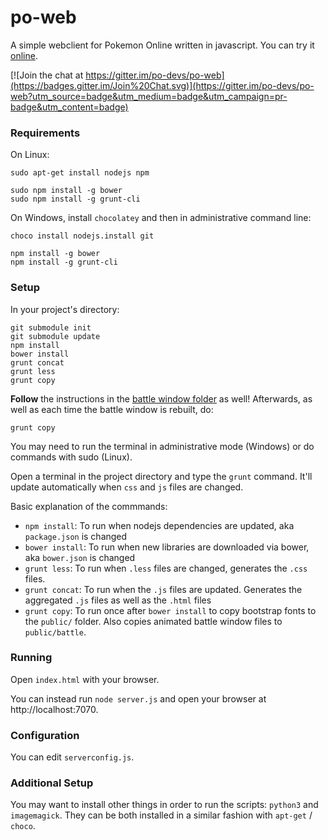 # po-web

A simple webclient for Pokemon Online written in javascript. You can try it [online](http://web.pokemon-online.eu).

[![Join the chat at https://gitter.im/po-devs/po-web](https://badges.gitter.im/Join%20Chat.svg)](https://gitter.im/po-devs/po-web?utm_source=badge&utm_medium=badge&utm_campaign=pr-badge&utm_content=badge)

### Requirements

On Linux:

```
sudo apt-get install nodejs npm

sudo npm install -g bower
sudo npm install -g grunt-cli
```

On Windows, install `chocolatey` and then in administrative command line:
```
choco install nodejs.install git

npm install -g bower
npm install -g grunt-cli
```

### Setup

In your project's directory:

```
git submodule init
git submodule update
npm install
bower install
grunt concat
grunt less
grunt copy
```

**Follow** the instructions in the [battle window folder](https://github.com/po-devs/po-battle-window) as well! Afterwards, as well as each time the battle window is rebuilt, do:

```
grunt copy
```

You may need to run the terminal in administrative mode (Windows) or do commands with sudo (Linux).

Open a terminal in the project directory and type the `grunt` command. It'll update automatically when `css` and `js` files are changed.

Basic explanation of the commmands:

* `npm install`: To run when nodejs dependencies are updated, aka `package.json` is changed
* `bower install`: To run when new libraries are downloaded via bower, aka `bower.json` is changed
* `grunt less`: To run when `.less` files are changed, generates the `.css` files.
* `grunt concat`: To run when the `.js` files are updated. Generates the aggregated `.js` files as well as the `.html` files
* `grunt copy`: To run once after `bower install` to copy bootstrap fonts to the `public/` folder. Also copies animated battle window files to `public/battle`.

### Running

Open `index.html` with your browser. 

You can instead run `node server.js` and open your browser at http://localhost:7070.

### Configuration

You can edit `serverconfig.js`.

### Additional Setup

You may want to install other things in order to run the scripts: `python3` and `imagemagick`. They can be both installed in a similar fashion with `apt-get` / `choco`.
